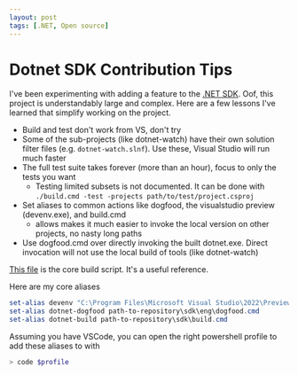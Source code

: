 ```yaml
---
layout: post
tags: [.NET, Open source]
---
```


# Dotnet SDK Contribution Tips

I've been experimenting with adding a feature to the [.NET SDK](https://github.com/dotnet/sdk). Oof, this project is understandably large and complex.
Here are a few lessons I've learned that simplify working on the project.

- Build and test don't work from VS, don't try
- Some of the sub-projects (like dotnet-watch) have their own solution filter files (e.g. `dotnet-watch.slnf`). Use these, Visual Studio will run much faster
- The full test suite takes forever (more than an hour), focus to only the tests you want
  - Testing limited subsets is not documented. It can be done with `./build.cmd -test -projects path/to/test/project.csproj`
- Set aliases to common actions like dogfood, the visualstudio preview (devenv.exe), and build.cmd
  - allows makes it much easier to invoke the local version on other projects, no nasty long paths
- Use dogfood.cmd over directly invoking the built dotnet.exe. Direct invocation will not use the local build of tools (like dotnet-watch)


[This file](https://github.com/dotnet/sdk/blob/main/eng/common/build.sh) is the core build script. It's a useful reference. 

Here are my core aliases
```ps1
set-alias devenv "C:\Program Files\Microsoft Visual Studio\2022\Preview\Common7\IDE\devenv.exe"
set-alias dotnet-dogfood path-to-repository\sdk\eng\dogfood.cmd
set-alias dotnet-build path-to-repository\sdk\build.cmd
```

Assuming you have VSCode, you can open the right powershell profile to add these aliases to with
```ps1
> code $profile
```
<!-- 
build and test tools are a separate project https://github.com/dotnet/arcade -->


